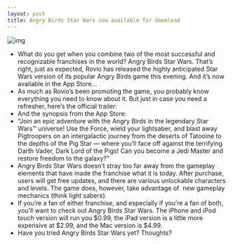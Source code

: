 ```yaml
---
layout: post
title: Angry Birds Star Wars now available for download
---
```

![img](http://media.idownloadblog.com/wp-content/uploads/2012/10/Angry-Birds-Star-Wars-teaser-001.jpg)
* What do you get when you combine two of the most successful and recognizable franchises in the world? Angry Birds Star Wars. That’s right, just as expected, Rovio has released the highly anticipated Star Wars version of its popular Angry Birds game this evening. And it’s now available in the App Store…
* As much as Rovio’s been promoting the game, you probably know everything you need to know about it. But just in case you need a refresher, here’s the official trailer:
* And the synopsis from the App Store:
* “Join an epic adventure with the Angry Birds in the legendary Star Wars™ universe! Use the Force, wield your lightsaber, and blast away Pigtroopers on an intergalactic journey from the deserts of Tatooine to the depths of the Pig Star — where you’ll face off against the terrifying Darth Vader, Dark Lord of the Pigs! Can you become a Jedi Master and restore freedom to the galaxy?”
* Angry Birds Star Wars doesn’t stray too far away from the gameplay elements that have made the franchise what it is today. After purchase, users will get free updates, and there are various unlockable characters and levels. The game does, however, take advantage of  new gameplay mechanics (think light sabers).
* If you’re a fan of either franchise, and especially if you’re a fan of both, you’ll want to check out Angry Birds Star Wars. The iPhone and iPod touch version will run you $0.99, the iPad version is a little more expensive at $2.99, and the Mac version is $4.99.
* Have you tried Angry Birds Star Wars yet? Thoughts?

